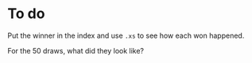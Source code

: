 To do
====
Put the winner in the index and use `.xs` to see how each won happened.

For the 50 draws, what did they look like?
